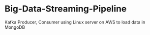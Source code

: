 # Big-Data-Streaming-Pipeline
Kafka Producer, Consumer using Linux server on AWS to load data in MongoDB
